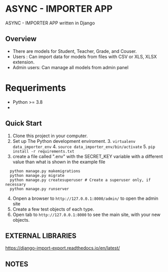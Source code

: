 # ASYNC - IMPORTER APP

ASYNC - IMPORTER APP written in Django

## Overview
* There are models for Student, Teacher, Grade, and Couser.
* Users : Can import data for models from files with CSV or XLS, XLSX extension.
* Admin users: Can manage all models from admin panel


# Requeriments
 - Python >= 3.8
 - 



## Quick Start
1. Clone this project in your computer.
2. Set up The Python development  enviroment.
   3. ``` virtualenv data_importer_env ```
   4.  ``` source data_importer_env/bin/activate ```
   5. ``` pip install -r requirements.txt ```
3. create a file called ".env" with the SECRET_KEY variable with a different value than what is shown in the example file
 ```
   python manage.py makemigrations
   python manage.py migrate   
   python manage.py createsuperuser # Create a superuser only, if  necessary
   python manage.py runserver   
   ```
4. Onpen a browser to    `http://127.0.0.1:8000/admin/` to open the admin site
5. Create a few test objects of each type.
1. Open tab to `http://127.0.0.1:8000` to see the main site, with your new objects.


## EXTERNAL LIBRARIES
https://django-import-export.readthedocs.io/en/latest/

## NOTES
